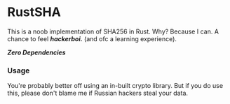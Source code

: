 # RustSHA
This is a noob implementation of SHA256 in Rust. Why? Because I can. A chance
to feel ***hackerboi.*** (and ofc a learning experience).

***Zero Dependencies***

### Usage
You're probably better off using an in-built crypto library. But if you do use this, please don't blame me
if Russian hackers steal your data.

